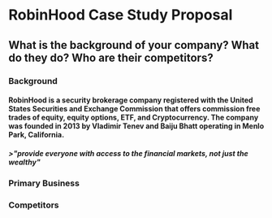 # RobinHood Case Study Proposal

## What is the background of your company? What do they do? Who are their competitors?

### Background
#### RobinHood is a security brokerage company registered with the United States Securities and Exchange Commission that offers commission free trades of equity, equity options, ETF, and Cryptocurrency. The company was founded in 2013 by Vladimir Tenev and Baiju Bhatt operating in Menlo Park, California.

#### *>"provide everyone with access to the financial markets, not just the wealthy"*


### Primary Business

### Competitors